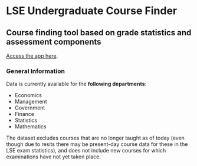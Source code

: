 # LSE Undergraduate Course Finder

## Course finding tool based on grade statistics and assessment components

[Access the app here](https://lse-course-finder.streamlit.app/).

### General Information

Data is currently available for the **following departments**: 
- Economics
- Management
- Government
- Finance
- Statistics
- Mathematics

The dataset excludes courses that are no longer taught as of today (even though due to resits there may be present-day course data for these in the LSE exam statistics), and does not include new courses for which examinations have not yet taken place. 


